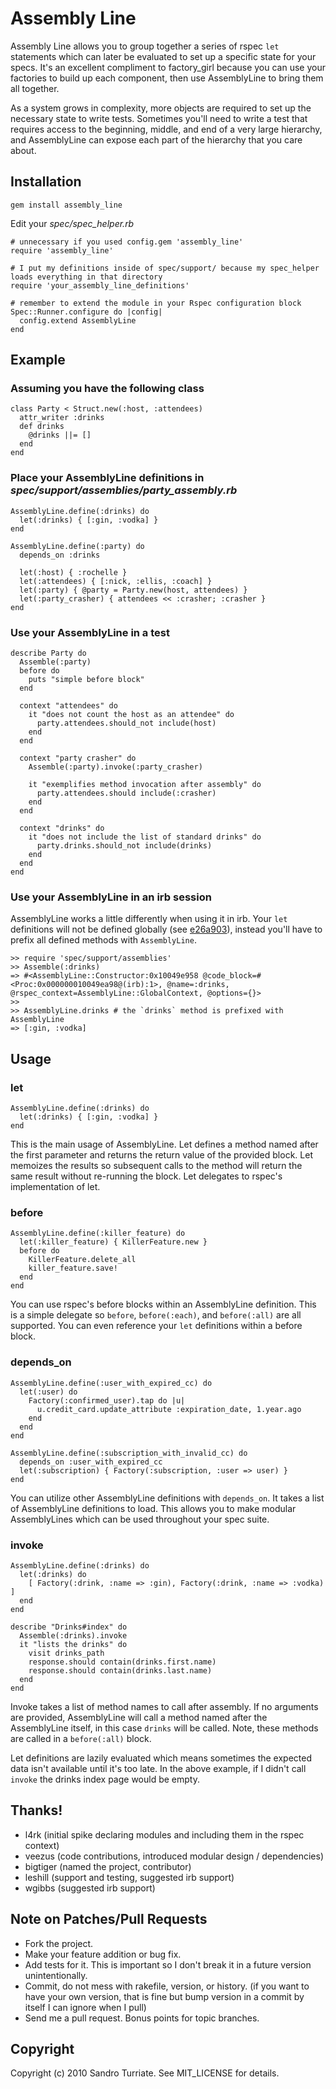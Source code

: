 Assembly Line
=============

Assembly Line allows you to group together a series of rspec `let` statements which can later be evaluated to set up a specific state for your specs. It's an excellent compliment to factory_girl because you can use your factories to build up each component, then use AssemblyLine to bring them all together.

As a system grows in complexity, more objects are required to set up the necessary state to write tests. Sometimes you'll need to write a test that requires access to the beginning, middle, and end of a very large hierarchy, and AssemblyLine can expose each part of the hierarchy that you care about.

Installation
------------
    gem install assembly_line

Edit your *spec/spec_helper.rb*

    # unnecessary if you used config.gem 'assembly_line'
    require 'assembly_line'

    # I put my definitions inside of spec/support/ because my spec_helper loads everything in that directory
    require 'your_assembly_line_definitions'

    # remember to extend the module in your Rspec configuration block
    Spec::Runner.configure do |config|
      config.extend AssemblyLine
    end

Example
-------

### Assuming you have the following class

    class Party < Struct.new(:host, :attendees)
      attr_writer :drinks
      def drinks
        @drinks ||= []
      end
    end

### Place your AssemblyLine definitions in *spec/support/assemblies/party_assembly.rb*

    AssemblyLine.define(:drinks) do
      let(:drinks) { [:gin, :vodka] }
    end

    AssemblyLine.define(:party) do
      depends_on :drinks

      let(:host) { :rochelle }
      let(:attendees) { [:nick, :ellis, :coach] }
      let(:party) { @party = Party.new(host, attendees) }
      let(:party_crasher) { attendees << :crasher; :crasher }
    end

### Use your AssemblyLine in a test

    describe Party do
      Assemble(:party)
      before do
        puts "simple before block"
      end

      context "attendees" do
        it "does not count the host as an attendee" do
          party.attendees.should_not include(host)
        end
      end

      context "party crasher" do
        Assemble(:party).invoke(:party_crasher)

        it "exemplifies method invocation after assembly" do
          party.attendees.should include(:crasher)
        end
      end

      context "drinks" do
        it "does not include the list of standard drinks" do
          party.drinks.should_not include(drinks)
        end
      end
    end

### Use your AssemblyLine in an irb session

AssemblyLine works a little differently when using it in irb. Your `let` definitions will not be defined globally (see [e26a903](http://github.com/sandro/assembly_line/commit/e26a903)), instead you'll have to prefix all defined methods with `AssemblyLine`.

    >> require 'spec/support/assemblies'
    >> Assemble(:drinks)
    => #<AssemblyLine::Constructor:0x10049e958 @code_block=#<Proc:0x000000010049ea98@(irb):1>, @name=:drinks, @rspec_context=AssemblyLine::GlobalContext, @options={}>
    >>
    >> AssemblyLine.drinks # the `drinks` method is prefixed with AssemblyLine
    => [:gin, :vodka]

Usage
-----
### let
    AssemblyLine.define(:drinks) do
      let(:drinks) { [:gin, :vodka] }
    end

This is the main usage of AssemblyLine. Let defines a method named after the first parameter and returns the return value of the provided block. Let memoizes the results so subsequent calls to the method will return the same result without re-running the block. Let delegates to rspec's implementation of let.


### before
    AssemblyLine.define(:killer_feature) do
      let(:killer_feature) { KillerFeature.new }
      before do
        KillerFeature.delete_all
        killer_feature.save!
      end
    end

You can use rspec's before blocks within an AssemblyLine definition. This is a simple delegate so `before`, `before(:each)`, and `before(:all)` are all supported. You can even reference your `let` definitions within a before block.

### depends_on
    AssemblyLine.define(:user_with_expired_cc) do
      let(:user) do
        Factory(:confirmed_user).tap do |u|
          u.credit_card.update_attribute :expiration_date, 1.year.ago
        end
      end
    end

    AssemblyLine.define(:subscription_with_invalid_cc) do
      depends_on :user_with_expired_cc
      let(:subscription) { Factory(:subscription, :user => user) }
    end

You can utilize other AssemblyLine definitions with `depends_on`. It takes a list of AssemblyLine definitions to load. This allows you to make modular AssemblyLines which can be used throughout your spec suite.

### invoke
    AssemblyLine.define(:drinks) do
      let(:drinks) do
        [ Factory(:drink, :name => :gin), Factory(:drink, :name => :vodka) ]
      end
    end

    describe "Drinks#index" do
      Assemble(:drinks).invoke
      it "lists the drinks" do
        visit drinks_path
        response.should contain(drinks.first.name)
        response.should contain(drinks.last.name)
      end
    end

Invoke takes a list of method names to call after assembly. If no arguments are provided, AssemblyLine will call a method named after the AssemblyLine itself, in this case `drinks` will be called. Note, these methods are called in a `before(:all)` block.

Let definitions are lazily evaluated which means sometimes the expected data isn't available until it's too late. In the above example, if I didn't call `invoke` the drinks index page would be empty.

Thanks!
-------

- l4rk     (initial spike declaring modules and including them in the rspec context)
- veezus   (code contributions, introduced modular design / dependencies)
- bigtiger (named the project, contributor)
- leshill  (support and testing, suggested irb support)
- wgibbs   (suggested irb support)


Note on Patches/Pull Requests
-----------------------------

- Fork the project.
- Make your feature addition or bug fix.
- Add tests for it. This is important so I don't break it in a
  future version unintentionally.
- Commit, do not mess with rakefile, version, or history.
  (if you want to have your own version, that is fine but bump version in a commit by itself I can ignore when I pull)
- Send me a pull request. Bonus points for topic branches.

Copyright
---------

Copyright (c) 2010 Sandro Turriate. See MIT_LICENSE for details.
